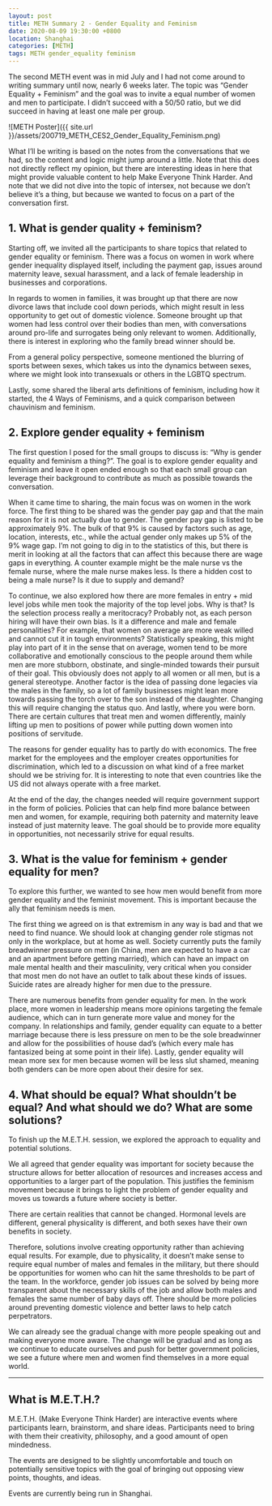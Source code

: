 ```yaml
---
layout: post
title: METH Summary 2 - Gender Equality and Feminism
date: 2020-08-09 19:30:00 +0800
location: Shanghai
categories: [METH]
tags: METH gender_equality feminism
---
```


The second METH event was in mid July and I had not come around to writing summary until now, nearly 6 weeks later. The topic was “Gender Equality + Feminism” and the goal was to invite a equal number of women and men to participate. I didn’t succeed with a 50/50 ratio, but we did succeed in having at least one male per group.

![METH Poster]({{ site.url }}/assets/200719_METH_CES2_Gender_Equality_Feminism.png)

What I’ll be writing is based on the notes from the conversations that we had, so the content and logic might jump around a little. Note that this does not directly reflect my opinion, but there are interesting ideas in here that might provide valuable content to help Make Everyone Think Harder. And note that we did not dive into the topic of intersex, not because we don’t believe it’s a thing, but because we wanted to focus on a part of the conversation first.

## 1. What is gender quality + feminism?
Starting off, we invited all the participants to share topics that related to gender equality or feminism. There was a focus on women in work where gender inequality displayed itself, including the payment gap, issues around maternity leave, sexual harassment, and a lack of female leadership in businesses and corporations.  

In regards to women in families, it was brought up that there are now divorce laws that include cool down periods, which might result in less opportunity to get out of domestic violence. Someone brought up that women had less control over their bodies than men, with conversations around pro-life and surrogates being only relevant to women. Additionally, there is interest in exploring who the family bread winner should be. 

From a general policy perspective, someone mentioned the blurring of sports between sexes, which takes us into the dynamics between sexes, where we might look into transexuals or others in the LGBTQ spectrum.

Lastly, some shared the liberal arts definitions of feminism, including how it started, the 4 Ways of Feminisms, and a quick comparison between chauvinism and feminism.

## 2. Explore gender equality + feminism
The first question I posed for the small groups to discuss is: “Why is gender equality and feminism a thing?”. The goal is to explore gender equality and feminism and leave it open ended enough so that each small group can leverage their background to contribute as much as possible towards the conversation.

When it came time to sharing, the main focus was on women in the work force. The first thing to be shared was the gender pay gap and that the main reason for it is not actually due to gender. The gender pay gap is listed to be approximately 9%. The bulk of that 9% is caused by factors such as age, location, interests, etc., while the actual gender only makes up 5% of the 9% wage gap. I’m not going to dig in to the statistics of this, but there is merit in looking at all the factors that can affect this because there are wage gaps in everything. A counter example might be the male nurse vs the female nurse, where the male nurse makes less. Is there a hidden cost to being a male nurse? Is it due to supply and demand?

To continue, we also explored how there are more females in entry + mid level jobs while men took the majority of the top level jobs. Why is that? Is the selection process really a meritocracy? Probably not, as each person hiring will have their own bias. Is it a difference and male and female personalities? For example, that women on average are more weak willed and cannot cut it in tough environments? Statistically speaking, this might play into part of it in the sense that on average, women tend to be more collaborative and emotionally conscious to the people around them while men are more stubborn, obstinate, and single-minded towards their pursuit of their goal. This obviously does not apply to all women or all men, but is a general stereotype. Another factor is the idea of passing done legacies via the males in the family, so a lot of family businesses might lean more towards passing the torch over to the son instead of the daughter. Changing this will require changing the status quo. And lastly, where you were born. There are certain cultures that treat men and women differently, mainly lifting up men to positions of power while putting down women into positions of servitude. 

The reasons for gender equality has to partly do with economics. The free market for the employees and the employer creates opportunities for discrimination, which led to a discussion on what kind of a free market should we be striving for. It is interesting to note that even countries like the US did not always operate with a free market.

At the end of the day, the changes needed will require government support in the form of policies. Policies that can help find more balance between men and women, for example, requiring both paternity and maternity leave instead of just maternity leave. The goal should be to provide more equality in opportunities, not necessarily strive for equal results.

## 3. What is the value for feminism + gender equality for men?
To explore this further, we wanted to see how men would benefit from more gender equality and the feminist movement. This is important because the ally that feminism needs is men.

The first thing we agreed on is that extremism in any way is bad and that we need to find nuance. We should look at changing gender role stigmas not only in the workplace, but at home as well. Society currently puts the family breadwinner pressure on men (in China, men are expected to have a car and an apartment before getting married), which can have an impact on male mental health and their masculinity, very critical when you consider that most men do not have an outlet to talk about these kinds of issues. Suicide rates are already higher for men due to the pressure.

There are numerous benefits from gender equality for men. In the work place, more women in leadership means more opinions targeting the female audience, which can in turn generate more value and money for the company. In relationships and family, gender equality can equate to a better marriage because there is less pressure on men to be the sole breadwinner and allow for the possibilities of house dad’s (which every male has fantasized being at some point in their life). Lastly, gender equality will mean more sex for men because women will be less slut shamed, meaning both genders can be more open about their desire for sex.

## 4. What should be equal? What shouldn’t be equal? And what should we do? What are some solutions?
To finish up the M.E.T.H. session, we explored the approach to equality and potential solutions.

We all agreed that gender equality was important for society because the structure allows for better allocation of resources and increases access and opportunities to a larger part of the population. This justifies the feminism movement because it brings to light the problem of gender equality and moves us towards a future where society is better. 

There are certain realities that cannot be changed. Hormonal levels are different, general physicality is different, and both sexes have their own benefits in society.

Therefore, solutions involve creating opportunity rather than achieving equal results. For example, due to physicality, it doesn’t make sense to require equal number of males and females in the military, but there should be opportunities for women who can hit the same thresholds to be part of the team. In the workforce, gender job issues can be solved by being more transparent about the necessary skills of the job and allow both males and females the same number of baby days off. There should be more policies around preventing domestic violence and better laws to help catch perpetrators. 

We can already see the gradual change with more people speaking out and making everyone more aware. The change will be gradual and as long as we continue to educate ourselves and push for better government policies, we see a future where men and women find themselves in a more equal world.




---


## What is M.E.T.H.?

M.E.T.H. (Make Everyone Think Harder) are interactive events where participants learn, brainstorm, and share ideas. Participants need to bring with them their creativity, philosophy, and a good amount of open mindedness.

The events are designed to be slightly uncomfortable and touch on potentially sensitive topics with the goal of bringing out opposing view points, thoughts, and ideas. 

Events are currently being run in Shanghai.